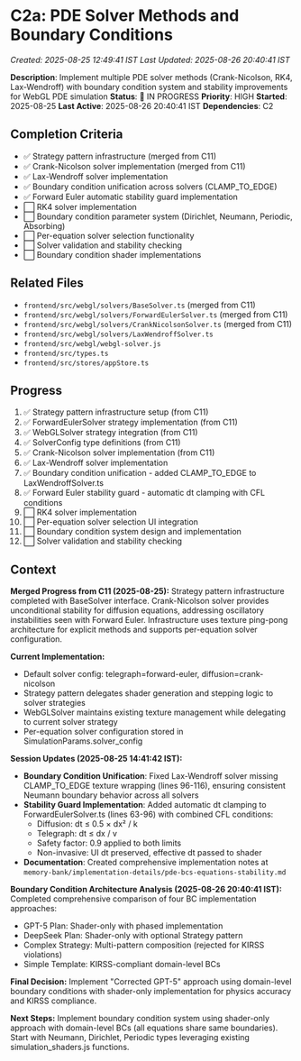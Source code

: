 # C2a: PDE Solver Methods and Boundary Conditions
*Created: 2025-08-25 12:49:41 IST*
*Last Updated: 2025-08-26 20:40:41 IST*

**Description**: Implement multiple PDE solver methods (Crank-Nicolson, RK4, Lax-Wendroff) with boundary condition system and stability improvements for WebGL PDE simulation
**Status**: 🔄 IN PROGRESS **Priority**: HIGH
**Started**: 2025-08-25
**Last Active**: 2025-08-26 20:40:41 IST
**Dependencies**: C2

## Completion Criteria
- ✅ Strategy pattern infrastructure (merged from C11)
- ✅ Crank-Nicolson solver implementation (merged from C11)
- ✅ Lax-Wendroff solver implementation
- ✅ Boundary condition unification across solvers (CLAMP_TO_EDGE)
- ✅ Forward Euler automatic stability guard implementation
- ⬜ RK4 solver implementation
- ⬜ Boundary condition parameter system (Dirichlet, Neumann, Periodic, Absorbing)
- ⬜ Per-equation solver selection functionality
- ⬜ Solver validation and stability checking
- ⬜ Boundary condition shader implementations

## Related Files
- `frontend/src/webgl/solvers/BaseSolver.ts` (merged from C11)
- `frontend/src/webgl/solvers/ForwardEulerSolver.ts` (merged from C11)
- `frontend/src/webgl/solvers/CrankNicolsonSolver.ts` (merged from C11)
- `frontend/src/webgl/solvers/LaxWendroffSolver.ts`
- `frontend/src/webgl/webgl-solver.js`
- `frontend/src/types.ts`
- `frontend/src/stores/appStore.ts`

## Progress
1. ✅ Strategy pattern infrastructure setup (from C11)
2. ✅ ForwardEulerSolver strategy implementation (from C11)
3. ✅ WebGLSolver strategy integration (from C11)
4. ✅ SolverConfig type definitions (from C11)
5. ✅ Crank-Nicolson solver implementation (from C11)
6. ✅ Lax-Wendroff solver implementation
7. ✅ Boundary condition unification - added CLAMP_TO_EDGE to LaxWendroffSolver.ts
8. ✅ Forward Euler stability guard - automatic dt clamping with CFL conditions
9. ⬜ RK4 solver implementation
10. ⬜ Per-equation solver selection UI integration
11. ⬜ Boundary condition system design and implementation
12. ⬜ Solver validation and stability checking

## Context
**Merged Progress from C11 (2025-08-25):**
Strategy pattern infrastructure completed with BaseSolver interface. Crank-Nicolson solver provides unconditional stability for diffusion equations, addressing oscillatory instabilities seen with Forward Euler. Infrastructure uses texture ping-pong architecture for explicit methods and supports per-equation solver configuration.

**Current Implementation:**
- Default solver config: telegraph=forward-euler, diffusion=crank-nicolson
- Strategy pattern delegates shader generation and stepping logic to solver strategies
- WebGLSolver maintains existing texture management while delegating to current solver strategy
- Per-equation solver configuration stored in SimulationParams.solver_config

**Session Updates (2025-08-25 14:41:42 IST):**
- **Boundary Condition Unification**: Fixed Lax-Wendroff solver missing CLAMP_TO_EDGE texture wrapping (lines 96-116), ensuring consistent Neumann boundary behavior across all solvers
- **Stability Guard Implementation**: Added automatic dt clamping to ForwardEulerSolver.ts (lines 63-96) with combined CFL conditions:
  - Diffusion: dt ≤ 0.5 × dx² / k
  - Telegraph: dt ≤ dx / v  
  - Safety factor: 0.9 applied to both limits
  - Non-invasive: UI dt preserved, effective dt passed to shader
- **Documentation**: Created comprehensive implementation notes at `memory-bank/implementation-details/pde-bcs-equations-stability.md`

**Boundary Condition Architecture Analysis (2025-08-26 20:40:41 IST):**
Completed comprehensive comparison of four BC implementation approaches:
- GPT-5 Plan: Shader-only with phased implementation
- DeepSeek Plan: Shader-only with optional Strategy pattern
- Complex Strategy: Multi-pattern composition (rejected for KIRSS violations)
- Simple Template: KIRSS-compliant domain-level BCs

**Final Decision:** Implement "Corrected GPT-5" approach using domain-level boundary conditions with shader-only implementation for physics accuracy and KIRSS compliance.

**Next Steps:**
Implement boundary condition system using shader-only approach with domain-level BCs (all equations share same boundaries). Start with Neumann, Dirichlet, Periodic types leveraging existing simulation_shaders.js functions.
